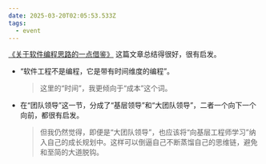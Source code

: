 ```yaml
---
date: 2025-03-20T02:05:53.533Z
tags:
  - event
---
```


[《关于软件编程思路的一点借鉴》](https://shenlvmeng.github.io/blog/2025/02/08/xp-and-software-enginering/) 这篇文章总结得很好，很有启发。

- “软件工程不是编程，它是带有时间维度的编程”。
  > 这里的“时间”，我更倾向于“成本”这个词。
- 在“团队领导”这一节，分成了“基层领导”和“大团队领导”，二者一个向下一个向前，都很有启发。
  > 但我仍然觉得，即便是“大团队领导”，也应该将“向基层工程师学习”纳入自己的成长规划中。这样可以倒逼自己不断蒸馏自己的思维链，避免和至简的大道脱钩。
